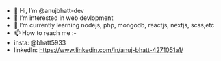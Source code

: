- 👋 Hi, I’m @anujbhatt-dev
- 👀 I’m interested in web devlopment
- 🌱 I’m currently learning nodejs, php, mongodb, reactjs, nextjs, scss,etc
- 📫 How to reach me :- 
- insta: @bhatt5933 
- linkedIn: https://www.linkedin.com/in/anuj-bhatt-4271051a1/

<!---
anujbhatt-dev/anujbhatt-dev is a ✨ special ✨ repository because its `README.md` (this file) appears on your GitHub profile.
You can click the Preview link to take a look at your changes.
--->
